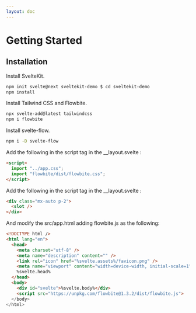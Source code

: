 ```yaml
---
layout: doc
---
```


<h1 class="text-2xl w-full">Getting Started</h1>
<h2 class="text-xl w-full mt-8">Installation</h2>
Install SvelteKit.

```sh
npm init svelte@next sveltekit-demo $ cd sveltekit-demo
npm install 
```

Install Tailwind CSS and Flowbite.

```sh
npx svelte-add@latest tailwindcss
npm i flowbite 
```

Install svelte-flow.

```sh
npm i -D svelte-flow 
```

Add the following in the script tag in the __layout.svelte :

```html
<script>
  import "../app.css";
  import "flowbite/dist/flowbite.css";
</script>
```

Add the following in the script tag in the __layout.svelte :

```html
<div class="mx-auto p-2">
  <slot />
</div>
```

And modify the src/app.html adding flowbite.js as the following:

```html
<!DOCTYPE html />
<html lang="en">
  <head>
    <meta charset="utf-8" />
    <meta name="description" content="" />
    <link rel="icon" href="%svelte.assets%/favicon.png" />
    <meta name="viewport" content="width=device-width, initial-scale=1" />
    %svelte.head%
  </head>
  <body>
    <div id="svelte">%svelte.body%</div>
    <script src="https://unpkg.com/flowbite@1.3.2/dist/flowbite.js">
  </body>
</html>
```

<div class="container mt-4 flex flex-wrap mx-auto pb-48" />
